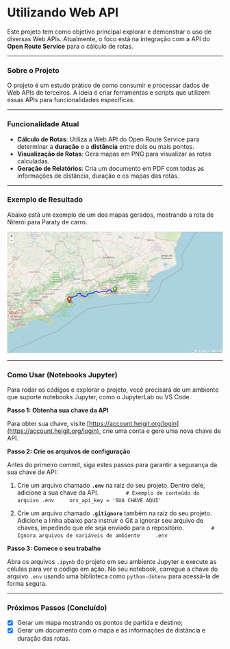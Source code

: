 # Utilizando Web API

Este projeto tem como objetivo principal explorar e demonstrar o uso de diversas Web APIs. Atualmente, o foco está na integração com a API do **Open Route Service** para o cálculo de rotas.

---

### Sobre o Projeto

O projeto é um estudo prático de como consumir e processar dados de Web APIs de terceiros. A ideia é criar ferramentas e scripts que utilizem essas APIs para funcionalidades específicas.

---

### Funcionalidade Atual

* **Cálculo de Rotas**: Utiliza a Web API do Open Route Service para determinar a **duração** e a **distância** entre dois ou mais pontos.
* **Visualização de Rotas**: Gera mapas em PNG para visualizar as rotas calculadas.
* **Geração de Relatórios**: Cria um documento em PDF com todas as informações de distância, duração e os mapas das rotas.

---

### Exemplo de Resultado

Abaixo está um exemplo de um dos mapas gerados, mostrando a rota de Niterói para Paraty de carro.

![Exemplo de rota de Niterói para Paraty de carro](outputs/figures/mapa_driving-car_Paraty.png)

---

### Como Usar (Notebooks Jupyter)

Para rodar os códigos e explorar o projeto, você precisará de um ambiente que suporte notebooks Jupyter, como o JupyterLab ou VS Code.

**Passo 1: Obtenha sua chave da API**

Para obter sua chave, visite [https://account.heigit.org/login](https://account.heigit.org/login), crie uma conta e gere uma nova chave de API.

**Passo 2: Crie os arquivos de configuração**

Antes do primeiro commit, siga estes passos para garantir a segurança da sua chave de API:

1.  Crie um arquivo chamado **`.env`** na raiz do seu projeto. Dentro dele, adicione a sua chave da API.
    
    ```
    # Exemplo de conteúdo do arquivo .env
    ors_api_key = 'SUA CHAVE AQUI'
    ```

2.  Crie um arquivo chamado **`.gitignore`** também na raiz do seu projeto. Adicione a linha abaixo para instruir o Git a ignorar seu arquivo de chaves, impedindo que ele seja enviado para o repositório.
    
    ```
    # Ignora arquivos de variáveis de ambiente
    .env
    ```

**Passo 3: Comece o seu trabalho**

Abra os arquivos `.ipynb` do projeto em seu ambiente Jupyter e execute as células para ver o código em ação. No seu notebook, carregue a chave do arquivo `.env` usando uma biblioteca como `python-dotenv` para acessá-la de forma segura.

---

### Próximos Passos (Concluído)

* [x] Gerar um mapa mostrando os pontos de partida e destino;
* [x] Gerar um documento com o mapa e as informações de distância e duração das rotas.